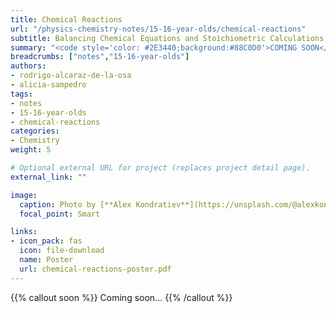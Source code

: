 ```yaml
---
title: Chemical Reactions
url: "/physics-chemistry-notes/15-16-year-olds/chemical-reactions"
subtitle: Balancing Chemical Equations and Stoichiometric Calculations
summary: "<code style='color: #2E3440;background:#88C0D0'>COMING SOON</code> <br> Balancing Chemical Equations, Mass-Mass Calculations and Mass-Volume Calculations."
breadcrumbs: ["notes","15-16-year-olds"]
authors:
- rodrigo-alcaraz-de-la-osa
- alicia-sampedro
tags:
- notes
- 15-16-year-olds
- chemical-reactions
categories:
- Chemistry
weight: 5

# Optional external URL for project (replaces project detail page).
external_link: ""

image:
  caption: Photo by [**Alex Kondratiev**](https://unsplash.com/@alexkondratiev) on [Unsplash](https://unsplash.com)
  focal_point: Smart

links:
- icon_pack: fas
  icon: file-download
  name: Poster
  url: chemical-reactions-poster.pdf
---
```


{{% callout soon %}}
Coming soon...
{{% /callout %}}	
